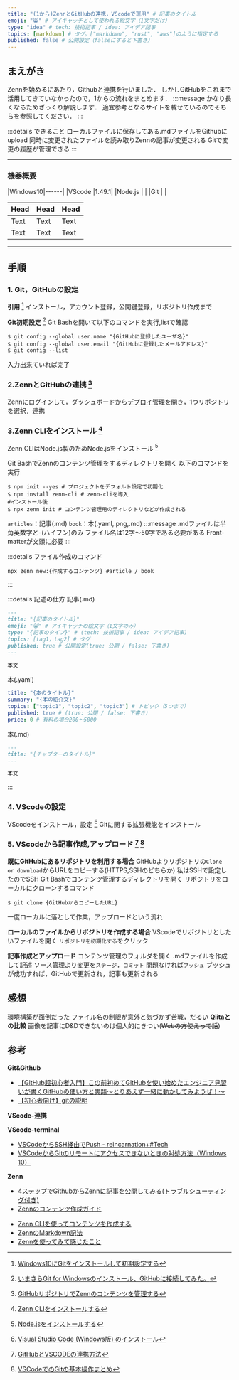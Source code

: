 ```yaml
---
title: "(1から)ZennとGitHubの連携，VScodeで運用" # 記事のタイトル
emoji: "😸" # アイキャッチとして使われる絵文字（1文字だけ）
type: "idea" # tech: 技術記事 / idea: アイデア記事
topics: [markdown] # タグ。["markdown", "rust", "aws"]のように指定する
published: false # 公開設定（falseにすると下書き）
---
```


## まえがき
Zennを始めるにあたり，Githubと連携を行いました．
しかしGitHubをこれまで活用してきていなかったので，1からの流れをまとめます．
:::message
かなり長くなるためざっくり解説します．
適宜参考となるサイトを載せているのでそちらを参照してください．
:::

:::details できること
ローカルファイルに保存してある.mdファイルをGithubにupload
同時に変更されたファイルを読み取りZennの記事が変更される
Gitで変更の履歴が管理できる
:::

-----
### 機器概要

|Windows10|------|
|VScode   |1.49.1|
|Node.js  |      |
|Git      |      |

| Head | Head | Head |
| ---- | ---- | ---- |
| Text | Text | Text |
| Text | Text | Text |

-----
## 手順

### 1. Git，GitHubの設定
**引用** [^1]
インストール，アカウント登録，公開鍵登録，リポジトリ作成まで

**Git初期設定** [^2]
Git Bashを開いて以下のコマンドを実行,listで確認

```
$ git config --global user.name "{GitHubに登録したユーザ名}"
$ git config --global user.email "{GitHubに登録したメールアドレス}"
$ git config --list
```

入力出来ていれば完了

### 2.ZennとGitHubの連携 [^3]
Zennにログインして，ダッシュボードから[デプロイ管理](https://zenn.dev/dashboard/deploys)を開き，1つリポジトリを選択，連携

### 3.Zenn CLIをインストール [^4]
Zenn CLIはNode.js製のためNode.jsをインストール [^5]

Git BashでZennのコンテンツ管理をするディレクトリを開く
以下のコマンドを実行

```
$ npm init --yes # プロジェクトをデフォルト設定で初期化
$ npm install zenn-cli # zenn-cliを導入
#インストール後
$ npx zenn init # コンテンツ管理用のディレクトリなどが作成される
```

`articles`：記事(.md)
`book`：本(.yaml,.png,.md)
:::message
.mdファイルは半角英数字と-(ハイフン)のみ
ファイル名は12字～50字である必要がある
Front-matterが文頭に必要
:::

:::details ファイル作成のコマンド

```
npx zenn new:{作成するコンテンツ} #article / book
```

:::

:::details 記述の仕方
記事(.md)

```md
---
title: "{記事のタイトル}"
emoji: "😸" # アイキャッチの絵文字（1文字のみ）
type: "{記事のタイプ}" # (tech: 技術記事 / idea: アイデア記事)
topics: [tag1，tag2] # タグ
published: true # 公開設定(true: 公開 / false: 下書き)
---

本文
```

本(.yaml)

```yaml
title: "{本のタイトル}"
summary: "{本の紹介文}"
topics: ["topic1", "topic2", "topic3"] # トピック（5つまで）
published: true # (true: 公開 / false: 下書き)
price: 0 # 有料の場合200〜5000
```

本(.md)

```md
---
title: "{チャプターのタイトル}"
---

本文
```

:::

### 4. VScodeの設定
VScodeをインストール，設定 [^6]
Gitに関する拡張機能をインストール

### 5. VScodeから記事作成,アップロード [^7] [^8]
**既にGitHubにあるリポジトリを利用する場合**
GitHubよりリポジトリの`Clone or download`からURLをコピーする(HTTPS,SSHのどちらか)
私はSSHで設定したのでSSH
Git Bashでコンテンツ管理するディレクトリを開く
リポジトリをローカルにクローンするコマンド

```
$ git clone {GitHubからコピーしたURL}
```

一度ローカルに落として作業，アップロードという流れ

**ローカルのファイルからリポジトリを作成する場合**
VScodeでリポジトリとしたいファイルを開く
`リポジトリを初期化する`をクリック

**記事作成とアップロード**
コンテンツ管理のフォルダを開く
.mdファイルを作成して記述
ソース管理より変更を`ステージ`，`コミット`
問題なければ`プッシュ`
プッシュが成功すれば，GitHubで更新され，記事も更新される

## 感想
環境構築が面倒だった
ファイル名の制限が意外と気づかず苦戦，だるい
**Qiitaとの比較**
画像を記事にD&Dできないのは個人的にきつい(~~Webの方使えって話~~)

## 参考

**Git&Github**
[^1]: [Windows10にGitをインストールして初期設定する](https://qiita.com/taketakekaho/items/75161e1273dca98cb4e1)
[^2]: [いまさらGit for Windowsのインストール、GitHubに接続してみた。](https://qiita.com/manabu-watanabe/items/ecf1b434baf305adaa00)
-  [【GitHub超初心者入門】この前初めてGitHubを使い始めたエンジニア見習いが書くGitHubの使い方と実践～とりあえず一緒に動かしてみようぜ！～](https://qiita.com/nnahito/items/565f8755e70c51532459)
- [【初心者向け】gitの説明](https://zenn.dev/alex/articles/1a0baa652954bfdbe4f6)

[^5]: [Node.jsをインストールする](https://qiita.com/sefoo0104/items/0653c935ea4a4db9dc2b)
[^6]: [Visual Studio Code (Windows版) のインストール](https://qiita.com/psychoroid/items/7d85ae6bade4a67aedb1)

**VScode-連携**
[^7]: [GitHubとVSCODEの連携方法](https://qiita.com/yu0313/items/4f95fc0b7e544c42e107)
[^8]: [VSCodeでのGitの基本操作まとめ](https://qiita.com/y-tsutsu/items/2ba96b16b220fb5913be)

**VScode-terminal**
- [VSCodeからSSH経由でPush - reincarnation+#Tech](https://reincarnation-plus.gitbook.io/project/other/push_github_ssh)
- [VSCodeからGitのリモートにアクセスできないときの対処方法（Windows 10）](https://qiita.com/y-tsutsu/items/ec984831e6c8262d3ff7)

**Zenn**
- [4ステップでGithubからZennに記事を公開してみる(トラブルシューティング付き)](https://zenn.dev/ohbashunsuke/articles/20200917001-deploy-with-github)
- [Zennのコンテンツ作成ガイド](https://zenn.dev/zenn/articles/editor-guide)
[^3]: [GitHubリポジトリでZennのコンテンツを管理する](https://zenn.dev/zenn/articles/connect-to-github)
[^4]: [Zenn CLIをインストールする](https://zenn.dev/zenn/articles/install-zenn-cli)
- [Zenn CLIを使ってコンテンツを作成する](https://zenn.dev/zenn/articles/zenn-cli-guide)
- [ZennのMarkdown記法](https://zenn.dev/zenn/articles/markdown-guide)
- [Zennを使ってみて感じたこと](https://zenn.dev/d0ne1s/articles/12c997e1858a6d3da4bc)